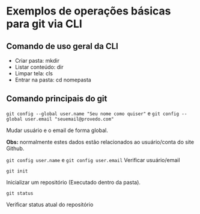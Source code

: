 # Exemplos de operações básicas para git via CLI

## Comando de uso geral da CLI

- Criar pasta: mkdir 
- Listar conteúdo: dir
- Limpar tela: cls
- Entrar na pasta: cd nomepasta

## Comando principais do git
`git config --global user.name "Seu nome como quiser"` e 
`git config --global user.email "seuemail@provedo.com"`

Mudar usuário e o email de forma global.

**Obs:** normalmente estes dados estão relacionados ao usuário/conta do site Github.

`git config user.name` e `git config user.email`
Verificar usuário/email

`git init`

Inicializar um repositório (Executado dentro da pasta).

`git status`

Verificar status atual do repositório
